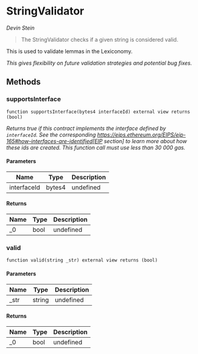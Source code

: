 # StringValidator

*Devin Stein*

> The StringValidator checks if a given string is considered valid.

This is used to validate lemmas in the Lexiconomy.

*This gives flexibility on future validation strategies and potential bug fixes.*

## Methods

### supportsInterface

```solidity
function supportsInterface(bytes4 interfaceId) external view returns (bool)
```



*Returns true if this contract implements the interface defined by `interfaceId`. See the corresponding https://eips.ethereum.org/EIPS/eip-165#how-interfaces-are-identified[EIP section] to learn more about how these ids are created. This function call must use less than 30 000 gas.*

#### Parameters

| Name | Type | Description |
|---|---|---|
| interfaceId | bytes4 | undefined |

#### Returns

| Name | Type | Description |
|---|---|---|
| _0 | bool | undefined |

### valid

```solidity
function valid(string _str) external view returns (bool)
```





#### Parameters

| Name | Type | Description |
|---|---|---|
| _str | string | undefined |

#### Returns

| Name | Type | Description |
|---|---|---|
| _0 | bool | undefined |




